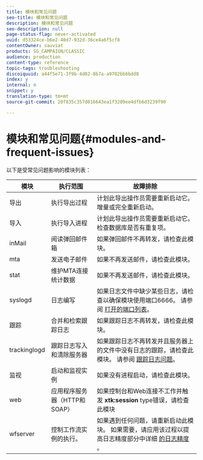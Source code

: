 ```yaml
---
title: 模块和常见问题
seo-title: 模块和常见问题
description: 模块和常见问题
seo-description: null
page-status-flag: never-activated
uuid: d53324ce-b6e2-40d7-932d-36ce4a6f5cf8
contentOwner: sauviat
products: SG_CAMPAIGN/CLASSIC
audience: production
content-type: reference
topic-tags: troubleshooting
discoiquuid: a44f5e71-3f9b-4d02-8b7a-a9782bb6bdd8
index: y
internal: n
snippet: y
translation-type: tm+mt
source-git-commit: 20f835c357d016643ea1f3209ee4dfb6d3239f90

---
```



# 模块和常见问题{#modules-and-frequent-issues}

以下是受常见问题影响的模块列表：

<table> 
 <thead> 
  <tr> 
   <th> 模块 </th> 
   <th> 执行范围 </th> 
   <th> 故障排除 </th> 
  </tr> 
 </thead> 
 <tbody> 
  <tr> 
   <td> 导出 </td> 
   <td> 执行导出过程<br /> </td> 
   <td> 计划此导出操作员需要重新启动它。 增量或完全重新启动。<br /> </td> 
  </tr> 
  <tr> 
   <td> 导入 </td> 
   <td> 执行导入进程<br /> </td> 
   <td> 计划此导出操作员需要重新启动它。 检查数据库是否有重复项。<br /> </td> 
  </tr> 
  <tr> 
   <td> inMail </td> 
   <td> 阅读弹回邮件箱<br /> </td> 
   <td> 如果弹回邮件不再转发，请检查此模块。<br /> </td> 
  </tr> 
  <tr> 
   <td> mta </td> 
   <td> 发送电子邮件<br /> </td> 
   <td> 如果不再发送邮件，请检查此模块。<br /> </td> 
  </tr> 
  <tr> 
   <td> stat </td> 
   <td> 维护MTA连接统计数据<br /> </td> 
   <td> 如果不再发送邮件，请检查此模块。<br /> </td> 
  </tr> 
  <tr> 
   <td> syslogd </td> 
   <td> 日志编写<br /> </td> 
   <td> 如果日志文件中缺少某些日志，请检查以确保模块使用端口6666。 请参阅 <a href="../../production/using/general-architecture.md#list-of-open-ports" target="_blank">打开的端口列表</a>。<br /> </td> 
  </tr> 
  <tr> 
   <td> 跟踪 </td> 
   <td> 合并和检索跟踪日志<br /> </td> 
   <td> 如果跟踪日志不再转发，请检查此模块。<br /> </td> 
  </tr> 
  <tr> 
   <td> trackinglogd </td> 
   <td> 跟踪日志写入和清除服务器<br /> </td> 
   <td> 如果跟踪日志不再转发并且服务器上的文件中没有日志的跟踪，请检查此模块。 请参阅 <a href="../../production/using/tracking-logs-issues.md" target="_blank">跟踪日志问题</a>。<br /> </td> 
  </tr> 
  <tr> 
   <td> 监视 </td> 
   <td> 启动和监视实例<br /> </td> 
   <td> 如果没有进程启动，请检查此模块。<br /> </td> 
  </tr> 
  <tr> 
   <td> web </td> 
   <td> 应用程序服务器（HTTP和SOAP）<br /> </td> 
   <td> 如果控制台和Web连接不工作并触发 <strong>xtk:session</strong> type错误，请检查此模块<br /> </td> 
  </tr> 
  <tr> 
   <td> wfserver </td> 
   <td> 控制工作流实例的执行。<br /> </td> 
   <td> 如果遇到任何问题，请重新启动此模块。 如果需要，请应用该过程以提高日志精度部分中详细 <a href="../../production/using/log-precision.md" target="_blank">的日志精度</a> 。<br /> </td> 
  </tr> 
 </tbody> 
</table>

